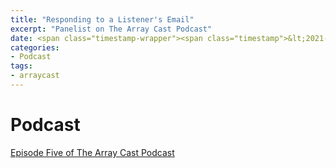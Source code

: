 ```yaml
---
title: "Responding to a Listener's Email"
excerpt: "Panelist on The Array Cast Podcast"
date: <span class="timestamp-wrapper"><span class="timestamp">&lt;2021-07-10 Sat&gt;</span></span>
categories: 
- Podcast
tags: 
- arraycast
---
```



# Podcast

[Episode Five of The Array Cast Podcast](https://www.arraycast.com/episodes/episode-04-responding-to-listeners-email)


<!----- Footnotes ----->

